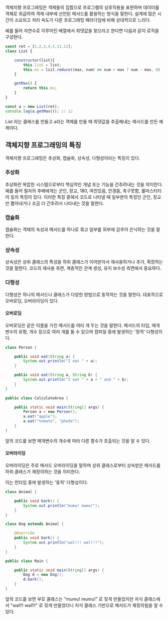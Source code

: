 객체지향 프로그래밍은 객체들의 집합으로 프로그램의 상호작용을 표현하며 데이터를 객체로 취급하여 객체 내부에 선언된 메서드를 활용하는 방식을 말한다. 설계에 많은 시간이 소요되고 처리 속도가 다른 프로그래밍 패러다임에 비해 상대적으로 느리다.

예를 들어 자연수로 이루어진 배열에서 최댓값을 찾으라고 한다면 다음과 같이 로직을 구성한다.

```js
const ret = [1,2,3,4,5,11,12];
class List {

	constructor(list){
		this.list = list;
		this.mx = lsit.reduce((max, num) => num > max ? num : max, 0)
	}

	getMax() {
		return this.mx;
	}
}

const a = new List(ret);
console.log(a.getMax()); // 12
```

List 라는 클래스를 만들고 a라는 객체를 만들 때 최댓값을 추출해내는 메서드를 만든 예제이다.

## 객체지향 프로그래밍의 특징
객체지향 프로그래밍은 추상화, 캡슐화, 상속성, 다형성이라는 특징이 있다.

### 추상화
추상화란 복잡한 시스템으로부터 핵심적인 개념 또는 기능을 간추려내는 것을 의미한다. 예를 들어 필자의 후배에게는 군인, 장교, 180, 여친있음, 안경씀, 축구못함, 롤마스터티어 등의 특징이 있다. 이러한 특징 중에서 코드로 나타낼 때 일부분의 특징인 군인, 장교만 뽑아내거나 조금 더 간추려서 나타내는 것을 말한다.

### 캡슐화
캡슐화는 객체의 속성과 메서드를 하나로 묶고 일부를 외부에 감추어 은닉하는 것을 말한다.

### 상속성
상속성은 상위 클래스의 특성을 하위 클래스가 이어받아서 재사용하거나 추가, 확장하는 것을 말한다. 코드의 재사용 측면, 계층적인 관계 생성, 유지 보수성 측면에서 중요하다.

### 다형성
다형성은 하나의 메서드나 클래스가 다양한 방법으로 동작하는 것을 말한다. 대표적으로 오버로딩, 오버라이딩이 있다.

#### 오버로딩
오버로딩은 같은 이름을 가진 메서드를 여러 개 두는 것을 말한다. 메서드의 타입, 매개변수의 유형, 개수 등으로 여러 개를 둘 수 있으며 컴파일 중에 발생하는 '정적' 다형성이다.

```java
class Person {

	public void eat(String a) {
		System.out.println("I eat " + a);
	}

	public void eat(String a, String b) {
		System.out.println("I eat " + a + " and " + b);
	}
}

public class CalculateArea {

	public static void main(String[] args) {
		Person a = new Person();
		a.eat("apple");
		a.eat("tomato", "phodo");
	}
}
```

앞의 코드를 보면 매개변수의 개수에 따라 다른 함수가 호출되는 것을 알 수 있다.

#### 오버라이딩
오버라이딩은 주로 메서드 오버라이딩을 말하며 상위 클래스로부터 상속받은 메서드를 하위 클래스가 재정의하는 것을 의미한다.

이는 런타임 중에 발생하는 '동적' 다형성이다.

```java
class Animal {

	public void bark() {
		System.out.println("mumu! mumu!");
	}
}

class Dog extends Animal {

	@Override
	public void bark() {
		System.out.println("wal!!! wal!!!");
	}
}

public class Main {

	public static void main(String[] args) {
		Dog d = new Dog();
		d.bark();
	}
}
```

앞의 코드를 보면 부모 클래스는 "mumu! mumu!" 로 짖게 만들었지만 자식 클래스에서 "wal!!! wal!!!" 로 짖게 만들었더니 자식 클래스 기반으로 메서드가 재정의됨을 알 수 있다.

